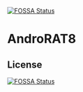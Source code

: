 [![FOSSA Status](https://app.fossa.com/api/projects/git%2Bgithub.com%2Fbigbos0410%2FAndroRAT8.svg?type=shield)](https://app.fossa.com/projects/git%2Bgithub.com%2Fbigbos0410%2FAndroRAT8?ref=badge_shield)

# AndroRAT8

## License
[![FOSSA Status](https://app.fossa.com/api/projects/git%2Bgithub.com%2Fbigbos0410%2FAndroRAT8.svg?type=large)](https://app.fossa.com/projects/git%2Bgithub.com%2Fbigbos0410%2FAndroRAT8?ref=badge_large)